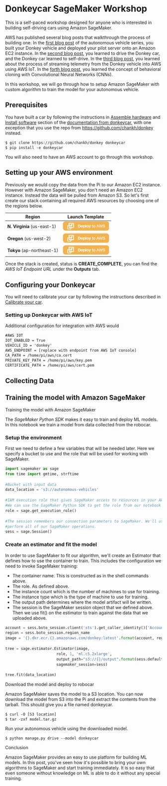 # Donkeycar SageMaker Workshop

This is a self-paced workshop designed for anyone who is interested in building self-driving cars
using Amazon SageMaker.

AWS has published several blog posts that walkthrough the process of building one. In the [first blog
post](https://aws.amazon.com/blogs/ai/build-an-autonomous-vehicle-on-aws-and-race-it-at-the-reinvent-robocar-rally/) 
of the autonomous vehicle series, you built your Donkey vehicle and deployed your pilot server onto
an Amazon EC2 instance. In the [second blog post](https://aws.amazon.com/blogs/ai/build-an-autonomous-vehicle-part-2-driving-your-vehicle/), you
learned to drive the Donkey car, and the Donkey car learned to self-drive. In the [third blog post](https://aws.amazon.com/blogs/ai/building-an-autonomous-vehicle-part-3-connecting-your-autonomous-vehicle/),
you learned about the process of streaming telemetry from the Donkey vehicle into AWS using AWS IoT.
In the [forth blog post](https://aws.amazon.com/blogs/machine-learning/building-an-autonomous-vehicle-part-4-using-behavioral-cloning-with-apache-mxnet-for-your-self-driving-car/),
you learned the concept of behavioral cloning with Convolutional Neural Networks (CNNs).

In this workshop, we will go through how to setup Amazon SageMaker with custom algorithm to train
the model for your autonomous vehicle.

## Prerequisites

You have built a car by following the instructions in [Assemble
hardware](http://docs.donkeycar.com/guide/build_hardware/) and [Install
software](http://docs.donkeycar.com/guide/install_software/) section of the [documentation from
donkeycar](http://docs.donkeycar.com/), with one exception that you use the repo from
https://github.com/chankh/donkey instead.

```
$ git clone https://github.com/chankh/donkey donkeycar 
$ pip install -e donkeycar
```

You will also need to have an AWS account to go through this workshop. 

## Setting up your AWS environment

Previously we would copy the data from the Pi to our Amazon EC2 instance. However with Amazon
SageMaker, you don't need an Amazon EC2 instance. Instead the data will be pulled from Amazon S3. So
let's first create our stack containing all required AWS resources by choosing one of the regions
below.

| Region | Launch Template |
| ------------- | ------------- |
| **N. Virginia** (us-east-1) | [<img src="images/deploy-to-aws.png">](https://console.aws.amazon.com/cloudformation/home?region=us-east-1/stacks/new?stackName=donkeycar&templateURL=https://s3.amazonaws.com/khk-us-east-1/sagemaker/donkeycar-workshop.yaml) |
| **Oregon** (us-west-2) | [<img src="images/deploy-to-aws.png">](https://console.aws.amazon.com/cloudformation/home?region=us-west-2/stacks/new?stackName=donkeycar&templateURL=https://s3.amazonaws.com/khk-us-east-1/sagemaker/donkeycar-workshop.yaml) |
| **Tokyo** (ap-northeast-1) | [<img src="images/deploy-to-aws.png">](https://console.aws.amazon.com/cloudformation/home?region=ap-northeast-1/stacks/new?stackName=donkeycar&templateURL=https://s3.amazonaws.com/khk-us-east-1/sagemaker/donkeycar-workshop.yaml) |

Once the stack is created, status is **CREATE_COMPLETE**, you can find the _AWS IoT Endpoint URL_
under the **Outputs** tab.



## Configuring your Donkeycar

You will need to calibrate your car by following the instructions described in [Calibrate your
car](http://docs.donkeycar.com/guide/calibrate/).

### Setting up Donkeycar with AWS IoT

Additional configuration for integration with AWS would 

```
#AWS IOT
IOT_ENABLED = True
VEHICLE_ID = 'donkey'
AWS_ENDPOINT = [replace with endpoint from AWS IoT console]
CA_PATH = /home/pi/aws/ca.cert
PRIVATE_KEY_PATH = /home/pi/aws/key.pem
CERTIFICATE_PATH = /home/pi/aws/cert.pem
```


## Collecting Data



## Training the model with Amazon SageMaker

Training the model with Amazon SageMaker

The *SageMaker Python SDK* makes it easy to train and deploy ML models. In this notebook we train a
model from data collected from the robocar.

### Setup the environment

First we need to define a few variables that will be needed later. Here we specify a bucket to use
and the role that will be used for working with SageMaker.

```python
import sagemaker as sage
from time import gmtime, strftime

#Bucket with input data
data_location = 's3://autonomous-vehicles'

#IAM execution role that gives SageMaker access to resources in your AWS account.
#We can use the SageMaker Python SDK to get the role from our notebook environment. 
role = sage.get_execution_role()

#The session remembers our connection parameters to SageMaker. We'll use it to 
#perform all of our SageMaker operations.
sess = sage.Session()
```

### Create an estimator and fit the model

In order to use SageMaker to fit our algorithm, we'll create an Estimator that defines how to use
the container to train. This includes the configuration we need to invoke SageMaker training:

* The container name. This is constructed as in the shell commands above.
* The role. As defined above.
* The instance count which is the number of machines to use for training.
* The instance type which is the type of machine to use for training.
* The output path determines where the model artifact will be written.
* The session is the SageMaker session object that we defined above. Then we use fit() on the
  estimator to train against the data that we uploaded above.

```python
account = sess.boto_session.client('sts').get_caller_identity()['Account']
region = sess.boto_session.region_name
image = '{}.dkr.ecr.{}.amazonaws.com/donkey:latest'.format(account, region)

tree = sage.estimator.Estimator(image,
                       role, 1, 'ml.c5.2xlarge',
                       output_path="s3://{}/output".format(sess.default_bucket()),
                       sagemaker_session=sess)

tree.fit(data_location)
```

Download the model and deploy to robocar

Amazon SageMaker saves the model to a S3 location. You can now download the model from S3 into the Pi
and extract the contents from the tarball. This should give you a file named donkeycar.

```
$ curl -O [S3 location]
$ tar -zxf model.tar.gz
```

Run your autonomous vehicle using the downloaded model.

```
$ python manage.py drive --model donkeycar
```

Conclusion

Amazon SageMaker provides an easy to use platform for building ML models. In this post, you've seen
how it's possible to bring your own algorithms to SageMaker and start training immediately. It is so
easy that even someone without knowledge on ML is able to do it without any special training.

